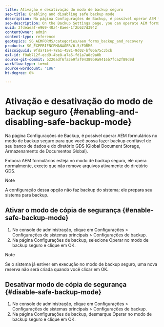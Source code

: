 ```yaml
---
title: Ativação e desativação do modo de backup seguro
seo-title: Enabling and disabling safe backup mode
description: Na página Configurações de Backup, é possível operar AEM formulários no modo de backup seguro para que você possa fazer backup confiável de seu banco de dados e do diretório GDS (Global Document Storage, Armazenamento de Documentos Global). Saiba como ativar e desativar o modo de backup seguro.
seo-description: On the Backup Settings page, you can operate AEM forms in safe backup mode so that you can reliably back up your database and Global Document Storage (GDS) (GDS) directory. Learn how to enable and disable safe backup mode.
uuid: 2fdeaeaf-e969-40a4-8aee-1f2b627d3942
contentOwner: admin
content-type: reference
geptopics: SG_AEMFORMS/categories/aem_forms_backup_and_recovery
products: SG_EXPERIENCEMANAGER/6.5/FORMS
discoiquuid: 9fda71e4-78a1-4581-9d02-bf06a75c3bcb
exl-id: f0ab712f-ecd9-4be8-a7a5-fd1a7a8c9a0b
source-git-commit: b220adf6fa3e9faf94389b9a9416b7fca2f89d9d
workflow-type: tm+mt
source-wordcount: '196'
ht-degree: 0%

---
```


# Ativação e desativação do modo de backup seguro {#enabling-and-disabling-safe-backup-mode}

Na página Configurações de Backup, é possível operar AEM formulários no modo de backup seguro para que você possa fazer backup confiável de seu banco de dados e do diretório GDS (Global Document Storage, Armazenamento de Documentos Global).

Embora AEM formulários esteja no modo de backup seguro, ele opera normalmente, exceto que não remove arquivos ativamente do diretório GDS.

>[!NOTE]
>
>A configuração dessa opção não faz backup do sistema; ele prepara seu sistema para backup.

## Ativar o modo de cópia de segurança {#enable-safe-backup-mode}

1. No console de administração, clique em Configurações > Configurações de sistemas principais > Configurações de backup.
1. Na página Configurações de backup, selecione Operar no modo de backup seguro e clique em OK.

>[!NOTE]
>
>Se o sistema já estiver em execução no modo de backup seguro, uma nova reserva não será criada quando você clicar em OK.

## Desativar modo de cópia de segurança {#disable-safe-backup-mode}

1. No console de administração, clique em Configurações > Configurações de sistemas principais > Configurações de backup.
1. Na página Configurações de backup, desmarque Operar no modo de backup seguro e clique em OK.
